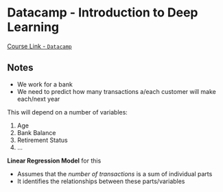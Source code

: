 # Datacamp - Introduction to Deep Learning

[Course Link - `Datacamp`](https://campus.datacamp.com/courses/deep-learning-in-python/basics-of-deep-learning-and-neural-networks?ex=1)

## Notes

* We work for a bank
* We need to predict how many transactions a/each customer will make each/next year

This will depend on a number of variables:

1. Age
2. Bank Balance
3. Retirement Status
4. ...



**Linear Regression Model** for this

* Assumes that the *number of transactions* is a sum of individual parts
* It identifies the relationships between these parts/variables